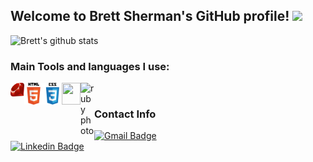 ## Welcome to Brett Sherman's GitHub profile! <img src="https://raw.githubusercontent.com/MartinHeinz/MartinHeinz/master/wave.gif" width="30px">

![Brett's github stats](https://github-readme-stats.vercel.app/api?username=BJSHerman80&show_icons=true&theme=vision-friendly-dark)

### Main Tools and languages I use: 

<img align="left" alt="ruby photo" width="22px" src="https://raw.githubusercontent.com/github/explore/80688e429a7d4ef2fca1e82350fe8e3517d3494d/topics/ruby/ruby.png" />
<img align="left" alt="html photo" height="35px" width="30px" src="https://raw.githubusercontent.com/github/explore/80688e429a7d4ef2fca1e82350fe8e3517d3494d/topics/html/html.png" />
<img align="left" alt="css photo" height="35px" width="30px" src="https://raw.githubusercontent.com/github/explore/80688e429a7d4ef2fca1e82350fe8e3517d3494d/topics/css/css.png" />
<img align="left" height="35px" width="30px" src=https://eggerapps.at/pgcommander/img/pg-commander-icon.png /> 
<img align="left" alt="ruby photo" width="22px" src="https://camo.githubusercontent.com/94fa83e498c5e132e5ce0b082b262ad29e79cd6d/68747470733a2f2f63646e2e6a7364656c6976722e6e65742f6e706d2f73696d706c652d69636f6e734076332f69636f6e732f736c61636b2e737667" /><br/>


### Contact Info

[![Gmail Badge](https://img.shields.io/badge/Gmail-D14836?style=for-the-badge&logo=gmail&logoColor=white)](mailto:bjsherman80@gmail.com)
<br>
[![Linkedin Badge](https://img.shields.io/badge/-LinkedIn-blue?style=flat-square&logo=Linkedin&logoColor=white)](https://www.linkedin.com/in/brettshermanll/) 




<!--
**BJSherman80/BJSherman80** is a ✨ _special_ ✨ repository because its `README.md` (this file) appears on your GitHub profile.



